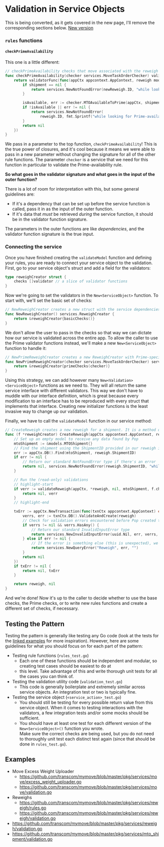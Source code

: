 # Validation in Service Objects

This is being converted, as it gets covered in the new page, I'll remove the corresponding sections below. 
[New version](/docs/backend/guides/service-objects/validation)


### `rules` functions

#### `checkPrimeAvailability`

This one is a little different:

```go title="./pkg/services/reweigh/rules.go" {2,8}
// checkPrimeAvailability checks that move associated with the reweigh is available to the Prime contractor
func checkPrimeAvailability(checker services.MoveTaskOrderChecker) validator {
	return validatorFunc(func(appCtx appcontext.AppContext, reweigh models.Reweigh, _ *models.Reweigh, shipment *models.MTOShipment) error {
		if shipment == nil {
			return services.NewNotFoundError(newReweigh.ID, "while looking for Prime-available Shipment")
		}

		isAvailable, err := checker.MTOAvailableToPrime(appCtx, shipment.MoveTaskOrderID)
		if !isAvailable || err != nil {
			return services.NewNotFoundError(
				reweigh.ID, fmt.Sprintf("while looking for Prime-available Shipment with id: %s", shipment.ID))
		}
		return nil
	})
}
```

We pass in a parameter to the top function, `checkPrimeAvailability`! This is the true power of closures, and it's cool
because it means we were able to pass in a new parameter without changing the signature for all of the other rule
functions. The parameter `checker` is a service that we need for this function in particular to validate the 
Prime-availability rule.

**So what goes in the validator signature and what goes in the input of the outer function?**

There is a lot of room for interpretation with this, but some general guidelines are:

- If it's a dependency that can be set up before the service function is called, pass it in as the input of the outer 
  function.
- If it's data that _must_ be retrieved _during_ the service function, it should be in the validator function signature. 

The parameters in the outer functions are like _dependencies_, and the validator function signature is the true input.

### Connecting the service

Once you have finished creating the `validateModel` function and defining your rules, you are ready to connect your 
service object to the validation. First, go to your service object's struct and add a field for the validators:

```go title="./pkg/services/reweigh/reweigh_creator.go"
type reweighCreator struct {
    checks []validator // a slice of validator functions
}
```

Now we're going to set the validators in the `New<ServiceObject>` function. To start with, we'll set the basic set of
checks:

```go title="./pkg/services/reweigh/reweigh_creator.go" {3}
// NewReweighCreator creates a new struct with the service dependencies and returns the interface type
func NewReweighCreator() services.ReweighCreator {
    return &reweighCreator{basicChecks()}
}
```

We don't allow the user to pass in the checks so that way we can dictate how our service is validated across the entire
app. To allow the caller to use the Prime validator functions instead, we'll make a new `New<ServiceObject>` function 
to handle it:

```go title="./pkg/services/reweigh/reweigh_creator.go"
// NewPrimeReweighCreator creates a new ReweighCreator with Prime-specific validation
func NewPrimeReweighCreator(checker services.MoveTaskOrderChecker) services.ReweighCreator {
    return &reweighCreator{primeChecks(checker)}
}
```

Using this strategy, we can add however many `New<Validation><ServiceObject>` functions as we need to. They will all 
return the same service interface with different validators. This way we don't have to muddle with our interface 
definition, which is great because every modification to an interface has to be reproduced with every struct that 
implements that interface. Creating new initializer functions is the least invasive way to change up our validation.

Finally, we have to call the `validateModel` function in our service method: 

```go title="./pkg/services/reweigh/reweigh_creator.go"
// CreateReweigh creates a new reweigh for a shipment. It is a method on the reweighCreator struct.
func (f *reweighCreator) CreateReweigh(appCtx appcontext.AppContext, reweigh *models.Reweigh) (*models.Reweigh, error) {
    // Set up an empty model to receive any data found by Pop
    mtoShipment := &models.MTOShipment{}
    // Find the shipment using the ShipmentID provided in our reweigh input
    err := appCtx.DB().Find(mtoShipment, reweigh.ShipmentID)
    if err != nil {
        // Return our standard NotFoundError type if there's an error
        return nil, services.NewNotFoundError(reweigh.ShipmentID, "while looking for MTOShipment")
    }

    // Run the (read-only) validations
    // highlight-start
	if verr := validateReweigh(appCtx, *reweigh, nil, mtoShipment, f.checks...); verr != nil {
		return nil, verr
	}
    // highlight-end

    txErr := appCtx.NewTransaction(func(txnCtx appcontext.AppContext) error {
        verrs, err := txnCtx.DB().ValidateAndCreate(reweigh)
        // Check for validation errors encountered before Pop created the reweigh
        if verrs != nil && verrs.HasAny() {
            // Return our standard InvalidInputError type
            return services.NewInvalidInputError(uuid.Nil, err, verrs, "Invalid input found while creating the reweigh.")
        } else if err != nil {
            // If the error is something else (this is unexpected), we create a QueryError
            return services.NewQueryError("Reweigh", err, "")
        }
        return nil
    })
    if txErr != nil {
        return nil, txErr
    }

    return reweigh, nil
}
```

And we're done! Now it's up to the caller to decide whether to use the base checks, the Prime checks, or to write new 
rules functions and create a different set of checks, if necessary. 

## Testing the Pattern

Testing the pattern is generally like testing any Go code (look at the tests for the [linked examples](#examples) for
more inspiration). However, here are some guidelines for what you should focus on for each part of the pattern:

* Testing rule functions (`rules_test.go`)
  * Each one of these functions should be independent and modular, so creating test cases should be easiest to do at 
  * this level. Take advantage of this and write thorough unit tests for all the cases you can think of.
* Testing the validation utility code (`validation_test.go`)
  * This code is generally boilerplate and extremely similar across service objects. An integration test or two is 
    typically fine.
* Testing the service object (`<service_action>_test.go`)
  * You should still be testing for every possible return value from this service object. When it comes to testing 
    interactions with the validators, a few integration tests and/or some mocks should be sufficient.
  * You should have at least one test for each different version of the `New<ServiceObject>()` function you wrote.  
    Make sure the correct checks are being used, but you do not need to thoroughly unit test each distinct test 
    again (since that should be done in `rules_test.go`).

## Examples

* Move Excess Weight Uploader
  * https://github.com/transcom/mymove/blob/master/pkg/services/move/excess_weight_uploader.go
  * https://github.com/transcom/mymove/blob/master/pkg/services/move/validation.go
* Reweighs
  * https://github.com/transcom/mymove/blob/master/pkg/services/reweigh/rules.go
  * https://github.com/transcom/mymove/blob/master/pkg/services/reweigh/validation.go
* https://github.com/transcom/mymove/blob/master/pkg/services/reweigh/validation.go
* https://github.com/transcom/mymove/blob/master/pkg/services/mto_shipment/validation.go

